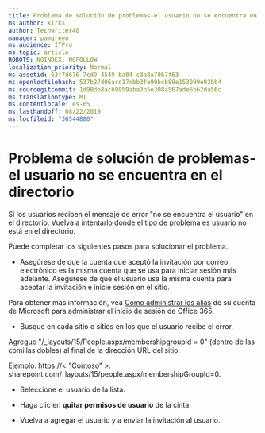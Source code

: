 ```yaml
---
title: Problema de solución de problemas-el usuario no se encuentra en el directorio
ms.author: kirks
author: Techwriter40
manager: pamgreen
ms.audience: ITPro
ms.topic: article
ROBOTS: NOINDEX, NOFOLLOW
localization_priority: Normal
ms.assetid: 63f7d676-7cd9-4549-ba84-c3a8a7867f63
ms.openlocfilehash: 537b27d06acd17cbb3fe99bcb89e153099e92bb4
ms.sourcegitcommit: 1d98db8acb9959aba3b5e308a567ade6b62da56c
ms.translationtype: MT
ms.contentlocale: es-ES
ms.lasthandoff: 08/22/2019
ms.locfileid: "36544880"
---
```

# <a name="troubleshoot-issue---user-not-found-in-directory"></a>Problema de solución de problemas-el usuario no se encuentra en el directorio

Si los usuarios reciben el mensaje de error "no se encuentra el usuario" en el directorio. Vuelva a intentarlo donde el tipo de problema es usuario no está en el directorio.

Puede completar los siguientes pasos para solucionar el problema.

- Asegúrese de que la cuenta que aceptó la invitación por correo electrónico es la misma cuenta que se usa para iniciar sesión más adelante. Asegúrese de que el usuario usa la misma cuenta para aceptar la invitación e inicie sesión en el sitio. 

Para obtener más información, vea [Cómo administrar los alias</a> de su cuenta de Microsoft para administrar el inicio de sesión de Office 365](https://support.microsoft.com/help/12407/microsoft-account-how-to-manage-aliases). 

- Busque en cada sitio o sitios en los que el usuario recibe el error. 

Agregue "/_layouts/15/People.aspx/membershipgroupid = 0" (dentro de las comillas dobles) al final de la dirección URL del sitio. 

Ejemplo: https://< "Contoso" >. sharepoint.com/_layouts/15/people.aspx/membershipGroupId=0.

- Seleccione el usuario de la lista.

- Haga clic en **quitar permisos de usuario** de la cinta. 
-  Vuelva a agregar el usuario y a enviar la invitación al usuario.

